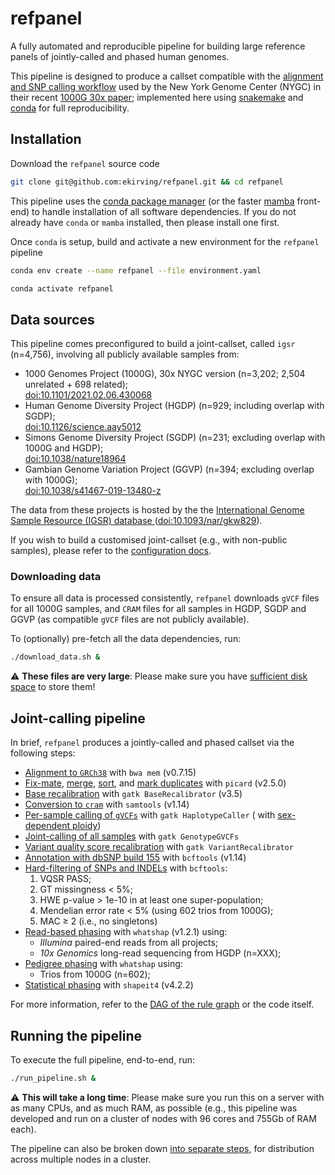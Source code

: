 # refpanel

A fully automated and reproducible pipeline for building large reference panels of jointly-called and phased human
genomes.

This pipeline is designed to produce a callset compatible with the [alignment and SNP calling workflow](
http://ftp.1000genomes.ebi.ac.uk/vol1/ftp/data_collections/1000G_2504_high_coverage/20190405_NYGC_b38_pipeline_description.pdf)
used by the New York Genome Center (NYGC) in their recent [1000G 30x paper](
https://www.biorxiv.org/content/10.1101/2021.02.06.430068); implemented here
using [snakemake](https://snakemake.readthedocs.io/en/stable/)
and [conda](https://docs.conda.io/projects/conda/en/latest/) for full reproducibility.

## Installation

Download the `refpanel` source code

```bash
git clone git@github.com:ekirving/refpanel.git && cd refpanel
```

This pipeline uses the [conda package manager](https://docs.conda.io/projects/conda/en/latest/index.html) (or the
faster [mamba](https://mamba.readthedocs.io/en/latest/index.html) front-end) to handle installation of all software
dependencies. If you do not already have `conda` or `mamba` installed, then please install one first.

Once `conda` is setup, build and activate a new environment for the `refpanel` pipeline

```bash
conda env create --name refpanel --file environment.yaml
```

```bash
conda activate refpanel
```

## Data sources

This pipeline comes preconfigured to build a joint-callset, called `igsr` (n=4,756), involving all publicly available
samples from:

* 1000 Genomes Project (1000G), 30x NYGC version (n=3,202; 2,504 unrelated + 698 related); \
  [doi:10.1101/2021.02.06.430068](https://doi.org/10.1101/2021.02.06.430068)
* Human Genome Diversity Project (HGDP) (n=929; including overlap with SGDP); \
  [doi:10.1126/science.aay5012](https://doi.org/10.1126/science.aay5012)
* Simons Genome Diversity Project (SGDP) (n=231; excluding overlap with 1000G and HGDP); \
  [doi:10.1038/nature18964](https://doi.org/10.1038/nature18964)
* Gambian Genome Variation Project (GGVP) (n=394; excluding overlap with 1000G); \
  [doi:10.1038/s41467-019-13480-z](https://doi.org/10.1038/s41467-019-13480-z)

The data from these projects is hosted by the
the [International Genome Sample Resource (IGSR) database ](https://www.internationalgenome.org/)
([doi:10.1093/nar/gkw829](https://doi.org/10.1093/nar/gkw829)).

If you wish to build a customised joint-callset (e.g., with non-public samples), please refer to
the [configuration docs](docs/config.md).

### Downloading data

To ensure all data is processed consistently, `refpanel` downloads `gVCF` files for all 1000G samples, and `CRAM` files 
for all samples in HGDP, SGDP and GGVP (as compatible `gVCF` files are not publicly available).

To (optionally) pre-fetch all the data dependencies, run:

```bash
./download_data.sh &
```

:warning: **These files are very large**: Please make sure you have [sufficient disk space](docs/diskspace.md) to store
them!

## Joint-calling pipeline

In brief, `refpanel` produces a jointly-called and phased callset via the following steps:

* [Alignment to `GRCh38`](rules/02-align.smk) with `bwa mem` (v0.7.15)
* [Fix-mate](rules/02-align.smk), [merge](rules/02-align.smk), [sort](rules/02-align.smk),
  and [mark duplicates](rules/02-align.smk) with `picard` (v2.5.0)
* [Base recalibration](rules/02-align.smk) with `gatk BaseRecalibrator` (v3.5)
* [Conversion to `cram`](rules/02-align.smk) with `samtools` (v1.14)
* [Per-sample calling of `gVCFs`](rules/03-call.smk) with `gatk HaplotypeCaller` (
  with [sex-dependent ploidy](https://ftp.1000genomes.ebi.ac.uk/vol1/ftp/data_collections/1000G_2504_high_coverage/working/20190425_NYGC_GATK/raw_calls_updated/README_2021November05_NYGCrawcalls_updated.docx))
* [Joint-calling of all samples](rules/04-joint-call.smk) with `gatk GenotypeGVCFs`
* [Variant quality score recalibration](rules/04-joint-call.smk) with `gatk VariantRecalibrator`
* [Annotation with dbSNP build 155](rules/04-joint-call.smk) with `bcftools` (v1.14)
* [Hard-filtering of SNPs and INDELs](rules/04-joint-call.smk) with `bcftools`:
    1) VQSR PASS;
    2) GT missingness < 5%;
    3) HWE p-value > 1e-10 in at least one super-population;
    4) Mendelian error rate < 5% (using 602 trios from 1000G);
    5) MAC ≥ 2 (i.e., no singletons)
* [Read-based phasing](rules/05-phase-reads.smk) with `whatshap` (v1.2.1) using:
    * _Illumina_ paired-end reads from all projects;
    * _10x Genomics_ long-read sequencing from HGDP (n=XXX);
* [Pedigree phasing](rules/06-phase-trios.smk) with `whatshap` using:
    * Trios from 1000G (n=602); 
* [Statistical phasing](rules/07-phase-stat.smk) with `shapeit4` (v4.2.2)

For more information, refer to the [DAG of the rule graph](docs/rulegraph.pdf) or the code itself.

## Running the pipeline

To execute the full pipeline, end-to-end, run:

```bash
./run_pipeline.sh &
```

:warning: **This will take a long time**: Please make sure you run this on a server with as many CPUs, and as much RAM,
as possible (e.g., this pipeline was developed and run on a cluster of nodes with 96 cores and 755Gb of RAM each).

The pipeline can also be broken down [into separate steps](docs/steps.md), for distribution across multiple nodes in a cluster.